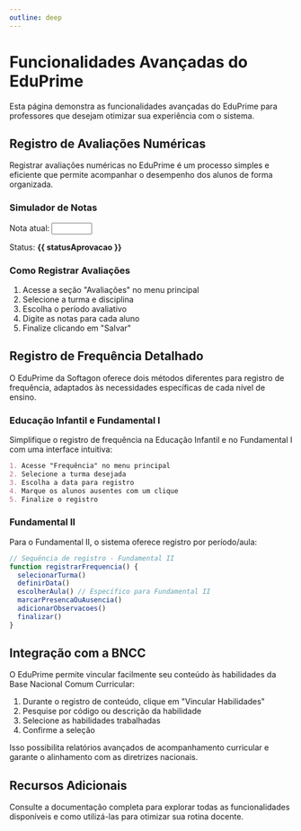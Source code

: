 ```yaml
---
outline: deep
---
```


# Funcionalidades Avançadas do EduPrime

Esta página demonstra as funcionalidades avançadas do EduPrime para professores que desejam otimizar sua experiência com o sistema.

## Registro de Avaliações Numéricas

Registrar avaliações numéricas no EduPrime é um processo simples e eficiente que permite acompanhar o desempenho dos alunos de forma organizada.

<script setup lang="ts">
import { ref, computed } from 'vue'
const notaAluno = ref(7.5)
const statusAprovacao = computed(() => {
  return notaAluno.value >= 6 ? 'Aprovado' : 'Recuperação'
})
</script>

### Simulador de Notas

<div class="nota-demo">
  <p>
    <span>Nota atual: </span>
    <input 
      type="number" 
      v-model="notaAluno" 
      min="0" 
      max="10" 
      step="0.5"
    />
  </p>
  <p>Status: <strong>{{ statusAprovacao }}</strong></p>
</div>

### Como Registrar Avaliações

1. Acesse a seção "Avaliações" no menu principal
2. Selecione a turma e disciplina 
3. Escolha o período avaliativo
4. Digite as notas para cada aluno
5. Finalize clicando em "Salvar"

## Registro de Frequência Detalhado

O EduPrime da Softagon oferece dois métodos diferentes para registro de frequência, adaptados às necessidades específicas de cada nível de ensino.

### Educação Infantil e Fundamental I

Simplifique o registro de frequência na Educação Infantil e no Fundamental I com uma interface intuitiva:

```md
1. Acesse "Frequência" no menu principal
2. Selecione a turma desejada
3. Escolha a data para registro
4. Marque os alunos ausentes com um clique
5. Finalize o registro
```

### Fundamental II

Para o Fundamental II, o sistema oferece registro por período/aula:

```js
// Sequência de registro - Fundamental II
function registrarFrequencia() {
  selecionarTurma()
  definirData()
  escolherAula() // Específico para Fundamental II
  marcarPresencaOuAusencia()
  adicionarObservacoes()
  finalizar()
}
```

## Integração com a BNCC

O EduPrime permite vincular facilmente seu conteúdo às habilidades da Base Nacional Comum Curricular:

1. Durante o registro de conteúdo, clique em "Vincular Habilidades"
2. Pesquise por código ou descrição da habilidade
3. Selecione as habilidades trabalhadas
4. Confirme a seleção

Isso possibilita relatórios avançados de acompanhamento curricular e garante o alinhamento com as diretrizes nacionais.

## Recursos Adicionais

Consulte a documentação completa para explorar todas as funcionalidades disponíveis e como utilizá-las para otimizar sua rotina docente.
